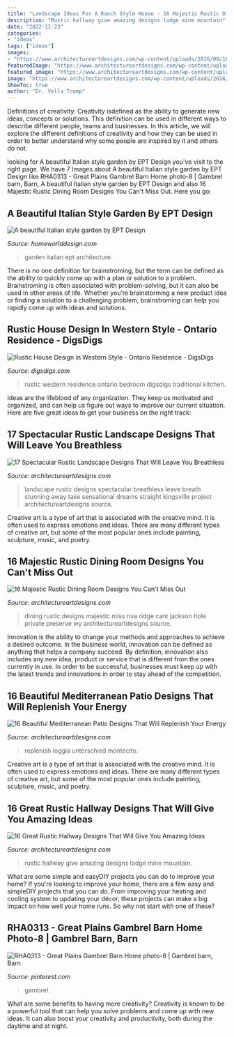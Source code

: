 ```yaml
---
title: "Landscape Ideas For A Ranch Style House - 16 Majestic Rustic Dining Room Designs You Can&#039;t Miss Out"
description: "Rustic hallway give amazing designs lodge mine mountain"
date: "2022-11-23"
categories:
- "ideas"
tags: ["ideas"]
images:
- "https://www.architectureartdesigns.com/wp-content/uploads/2016/08/16-Majestic-Rustic-Dining-Room-Designs-You-Cant-Miss-Out-5.jpg"
featuredImage: "https://www.architectureartdesigns.com/wp-content/uploads/2016/08/16-Majestic-Rustic-Dining-Room-Designs-You-Cant-Miss-Out-5.jpg"
featured_image: "https://www.architectureartdesigns.com/wp-content/uploads/2015/08/17-Spectacular-Rustic-Landscape-Designs-That-Will-Leave-You-Breathless-4.jpg"
image: "https://www.architectureartdesigns.com/wp-content/uploads/2016/08/16-Majestic-Rustic-Dining-Room-Designs-You-Cant-Miss-Out-5.jpg"
ShowToc: true
author: "Dr. Vella Tromp"
---
```



Definitions of creativity:
Creativity isdefined as the ability to generate new ideas, concepts or solutions. This definition can be used in different ways to describe different people, teams and businesses. In this article, we will explore the different definitions of creativity and how they can be used in order to better understand why some people are inspired by it and others do not.

	

		
looking for A beautiful Italian style garden by EPT Design you've visit to the right page. We have 7 Images about A beautiful Italian style garden by EPT Design like RHA0313 - Great Plains Gambrel Barn Home photo-8 | Gambrel barn, Barn, A beautiful Italian style garden by EPT Design and also 16 Majestic Rustic Dining Room Designs You Can&#039;t Miss Out. Here you go:
		
    
## A Beautiful Italian Style Garden By EPT Design

<img loading=lazy src="http://homeworlddesign.com/wp-content/uploads/2014/03/A-beautiful-Italian-style-garden-by-EPT-Design-8.jpg" onerror="this.onerror=null;this.src='https://tse4.mm.bing.net/th?id=OIP.l-uvFzb8XwCMTvSmWPK1bAHaLH&amp;pid=15.1';" alt="A beautiful Italian style garden by EPT Design">

_Source: homeworlddesign.com_

>garden italian ept architecture. 

	

There is no one definition for brainstroming, but the term can be defined as the ability to quickly come up with a plan or solution to a problem. Brainstroming is often associated with problem-solving, but it can also be used in other areas of life. Whether you’re brainstorming a new product idea or finding a solution to a challenging problem, brainstroming can help you rapidly come up with ideas and solutions.

    
## Rustic House Design In Western Style - Ontario Residence - DigsDigs

<img loading=lazy src="https://www.digsdigs.com/photos/rustic-traditional-house-design-bedroom.jpg" onerror="this.onerror=null;this.src='https://tse2.mm.bing.net/th?id=OIP.Te8P8jjdVdvBL8AJ2ViNpgHaE8&amp;pid=15.1';" alt="Rustic House Design in Western Style - Ontario Residence - DigsDigs">

_Source: digsdigs.com_

>rustic western residence ontario bedroom digsdigs traditional kitchen. 

	

Ideas are the lifeblood of any organization. They keep us motivated and organized, and can help us figure out ways to improve our current situation. Here are five great ideas to get your business on the right track: 

    
## 17 Spectacular Rustic Landscape Designs That Will Leave You Breathless

<img loading=lazy src="https://www.architectureartdesigns.com/wp-content/uploads/2015/08/17-Spectacular-Rustic-Landscape-Designs-That-Will-Leave-You-Breathless-4.jpg" onerror="this.onerror=null;this.src='https://tse2.mm.bing.net/th?id=OIP.meT-yNOSxSwOCN3GS_k0rwHaLI&amp;pid=15.1';" alt="17 Spectacular Rustic Landscape Designs That Will Leave You Breathless">

_Source: architectureartdesigns.com_

>landscape rustic designs spectacular breathless leave breath stunning away take sensational dreams straight kingsville project architectureartdesigns source. 

	

Creative art is a type of art that is associated with the creative mind. It is often used to express emotions and ideas. There are many different types of creative art, but some of the most popular ones include painting, sculpture, music, and poetry.

    
## 16 Majestic Rustic Dining Room Designs You Can&#039;t Miss Out

<img loading=lazy src="https://www.architectureartdesigns.com/wp-content/uploads/2016/08/16-Majestic-Rustic-Dining-Room-Designs-You-Cant-Miss-Out-5.jpg" onerror="this.onerror=null;this.src='https://tse3.mm.bing.net/th?id=OIP.3Ccd1cZXycQuKHhTR05_ZgHaJ4&amp;pid=15.1';" alt="16 Majestic Rustic Dining Room Designs You Can&#039;t Miss Out">

_Source: architectureartdesigns.com_

>dining rustic designs majestic miss riva ridge cant jackson hole private preserve wy architectureartdesigns source. 

	

Innovation is the ability to change your methods and approaches to achieve a desired outcome. In the business world, innovation can be defined as anything that helps a company succeed. By definition, innovation also includes any new idea, product or service that is different from the ones currently in use. In order to be successful, businesses must keep up with the latest trends and innovations in order to stay ahead of the competition.

    
## 16 Beautiful Mediterranean Patio Designs That Will Replenish Your Energy

<img loading=lazy src="https://www.architectureartdesigns.com/wp-content/uploads/2016/07/16-Beautiful-Mediterranean-Patio-Designs-That-Will-Replenish-Your-Energy-11-1024x774.jpg" onerror="this.onerror=null;this.src='https://tse2.mm.bing.net/th?id=OIP.5wJ5Ni39IR2OjAbA2dmBPwHaFm&amp;pid=15.1';" alt="16 Beautiful Mediterranean Patio Designs That Will Replenish Your Energy">

_Source: architectureartdesigns.com_

>replenish loggia unterschied montecito. 

	

Creative art is a type of art that is associated with the creative mind. It is often used to express emotions and ideas. There are many different types of creative art, but some of the most popular ones include painting, sculpture, music, and poetry.

    
## 16 Great Rustic Hallway Designs That Will Give You Amazing Ideas

<img loading=lazy src="https://www.architectureartdesigns.com/wp-content/uploads/2015/05/16-Great-Rustic-Hallway-Designs-That-Will-Give-You-Amazing-Ideas-11-630x954.jpg" onerror="this.onerror=null;this.src='https://tse2.mm.bing.net/th?id=OIP.U0FTaQQL8NnVuPlf_n_4sAHaLN&amp;pid=15.1';" alt="16 Great Rustic Hallway Designs That Will Give You Amazing Ideas">

_Source: architectureartdesigns.com_

>rustic hallway give amazing designs lodge mine mountain. 

	

What are some simple and easyDIY projects you can do to improve your home?
If you're looking to improve your home, there are a few easy and simpleDIY projects that you can do. From improving your heating and cooling system to updating your décor, these projects can make a big impact on how well your home runs. So why not start with one of these?

    
## RHA0313 - Great Plains Gambrel Barn Home Photo-8 | Gambrel Barn, Barn

<img loading=lazy src="https://i.pinimg.com/736x/87/42/e5/8742e571737e59616c511c04672704d1.jpg" onerror="this.onerror=null;this.src='https://tse3.mm.bing.net/th?id=OIP.xxeCmGjKvrlBbBZnqXtt3wHaEK&amp;pid=15.1';" alt="RHA0313 - Great Plains Gambrel Barn Home photo-8 | Gambrel barn, Barn">

_Source: pinterest.com_

>gambrel. 

	

What are some benefits to having more creativity?
Creativity is known to be a powerful tool that can help you solve problems and come up with new ideas. It can also boost your creativity and productivity, both during the daytime and at night.

